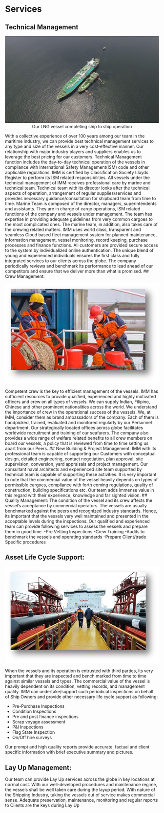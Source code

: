 # Services
## Technical Management  
<center>

![LNG WORK](./img/lng.jpg)
Our LNG vessel completing ship to ship operation
</center>
With a collective experience of over 100 years among our team in the maritime industry, we can provide best technical management services to any type and size of the vessels in a very cost-effective manner. Our relationship with major industry players and suppliers enables us to leverage the best pricing for our customers.
Technical Management function includes the day-to-day technical operation of the vessels in compliance with International Safety Management(ISM) code and other applicable regulations. IMM is certified by Classification Society Lloyds Register to perform its ISM related responsibilities. All vessels under the technical management of IMM receives professional care by marine and technical team. 
Technical team with its director looks after the technical aspects of operation, arrangement of regular supplies/services and provides necessary guidance/consultation for shipboard team from time to time. 
Marine Team is composed of the director, managers, superintendents and assistants. They are in charge of cargo operations, ISM related functions of the company and vessels under management. The team has expertise in providing adequate guidelines from very common cargoes to the most complicated ones.  The marine team, in addition, also takes care of the crewing related matters. 
IMM uses world class, transparent and seamless Cloud based fleet management system for planned maintenance, information management, vessel monitoring, record keeping, purchase processes and finance functions. All customers are provided secure access to the system by individualized online authentication. 
The unique blend of young and experienced individuals ensures the first class and fully integrated services to our clients across the globe. The company periodically reviews and benchmark its performance to lead ahead of our competitors and ensure that we deliver more than what is promised. 
## Crew Management:
<center>

![LNG WORK](../../img/service_crew.jpg)
</center>
Competent crew is the key to efficient management of the vessels. IMM has sufficient resources to provide qualified, experienced and highly motivated officers and crew on all types of vessels. We can supply Indian, Filipino, Chinese and other prominent nationalities across the world. We understand the importance of crew in the operational success of the vessels. We, at IMM, consider them as brand ambassadors of the company. Each of them is handpicked, trained, evaluated and monitored regularly by our Personnel department. Our strategically located offices across globe facilitates worldwide recruitment and training of our seafarers. 
The company also provides a wide range of welfare related benefits to all crew members on board our vessels, a policy that is reviewed from time to time setting us apart from our Peers. 
## New Building & Project Management:
IMM with its professional team is capable of supporting our Customers with conceptual design, detailed engineering, contact negotiation, plan approval, site supervision, conversion, yard appraisals and project management. Our consultant naval architects and experienced site team supported by technical team is capable of supporting these activities. 
It is very important to note that the commercial value of the vessel heavily depends on types of permissible cargoes, compliance with forth coming regulations, quality of construction, building specifications etc. Our team adds immense value in this regard with their experience, knowledge and far sighted vision. 
## Quality Management:
The condition of the vessel and its crew affects the vessel’s acceptance by commercial operators. The vessels are usually benchmarked against the peers and recognized industry standards. Hence, its important that the vessels very well maintained and presented in the acceptable levels during the inspections. 
Our qualified and experienced team can provide following services to assess the vessels and prepare them in good time. 
-Pre Vetting Inspections
-Crew Training
-Audits to benchmark the vessels and operating standards
-Prepare Client/trade Specific procedures

## Asset Life Cycle Support: 
<center>

![LNG WORK](../../img/service_quality.jpg)
</center>

When the vessels and its operation is entrusted with third parties, its very important that they are inspected and bench marked from time to time against similar vessels and types. The commercial value of the vessel is heavily dependent on its condition, vetting records, and management quality. 
IMM can undertake/support such periodical inspections on behalf of Ship Owners and provide other necessary life cycle support as following:
- Pre-Purchase Inspections
- Condition Inspections 
- Pre and post finance inspections
- Scrap voyage assessment
- P&I Inspections
- Flag State Inspection 
- On/Off hire surveys
  
Our prompt and high quality reports provide accurate, factual and client specific information with brief executive summary and pictures. 
## Lay Up Management:
Our team can provide Lay Up services across the globe in key locations at normal cost. With our well-developed procedures and maintenance regime, the vessels shall be well taken care during the layup period. 
With nature of the Shipping Industry, taking the vessels out of service makes commercial sense. Adequate preservation, maintenance, monitoring and regular reports to Clients are the keys during Lay Up